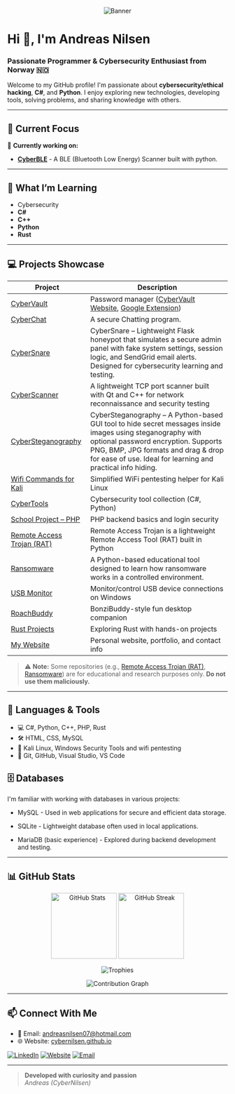 <p align="center">
  <img src="https://capsule-render.vercel.app/api?type=waving&color=0e2233&height=320&section=header&text=Andreas%20Nilsen%20(CyberNilsen)&fontSize=40&fontAlign=50&desc=Cybersecurity%20Enthusiast%20%7C%20Developer%20%7C%20Norway%20🇳🇴&descSize=20&descAlign=50&fontColor=ffffff&descFontColor=ffffff&descPadding=80" alt="Banner"/>
</p>

# Hi 👋, I'm Andreas Nilsen

### Passionate Programmer & Cybersecurity Enthusiast from Norway 🇳🇴

Welcome to my GitHub profile! I'm passionate about **cybersecurity/ethical hacking**, **C#**, and **Python**. I enjoy exploring new technologies, developing tools, solving problems, and sharing knowledge with others.

---

## 🌟 Current Focus

🔭 **Currently working on:**  
- [**CyberBLE**](https://github.com/CyberNilsen/CyberBLE) - A BLE (Bluetooth Low Energy) Scanner built with python. <br>


---

## 🌱 What I’m Learning

- Cybersecurity
- **C#**
- **C++**
- **Python**
- **Rust**

---

## 💻 Projects Showcase

| Project | Description |
|---------|-------------|
| [CyberVault](https://github.com/CyberNilsen/CyberVault) | Password manager ([CyberVault Website](https://github.com/CyberNilsen/CyberVault-website), [Google Extension](https://github.com/CyberNilsen/CyberVaultExtension)) |
| [CyberChat](https://github.com/CyberNilsen/CyberChat) | A secure Chatting program. |
| [CyberSnare](https://github.com/CyberNilsen/CyberSnare) | CyberSnare – Lightweight Flask honeypot that simulates a secure admin panel with fake system settings, session logic, and SendGrid email alerts. Designed for cybersecurity learning and testing. |
| [CyberScanner](https://github.com/CyberNilsen/CyberScanner) | A lightweight TCP port scanner built with Qt and C++ for network reconnaissance and security testing |
| [CyberSteganography](https://github.com/CyberNilsen/CyberSteganography) | CyberSteganography – A Python-based GUI tool to hide secret messages inside images using steganography with optional password encryption. Supports PNG, BMP, JPG formats and drag & drop for ease of use. Ideal for learning and practical info hiding. |
| [Wifi Commands for Kali](https://github.com/CyberNilsen/Wifi-Commands-Kali) | Simplified WiFi pentesting helper for Kali Linux |
| [CyberTools](https://github.com/CyberNilsen/CyberTools) | Cybersecurity tool collection (C#, Python) |
| [School Project – PHP](https://github.com/CyberNilsen/Oppdag-Norge-databasenettside) | PHP backend basics and login security |
| [Remote Access Trojan (RAT)](https://github.com/CyberNilsen/Remote-Access-Trojan) | Remote Access Trojan is a lightweight Remote Access Tool (RAT) built in Python |
| [Ransomware](https://github.com/CyberNilsen/Ransomware) | A Python-based educational tool designed to learn how ransomware works in a controlled environment. |
| [USB Monitor](https://github.com/CyberNilsen/USB-Monitor) | Monitor/control USB device connections on Windows |
| [RoachBuddy](https://github.com/CyberNilsen/RoachBuddy) | BonziBuddy-style fun desktop companion |
| [Rust Projects](https://github.com/CyberNilsen/Rust) | Exploring Rust with hands-on projects |
| [My Website](https://cybernilsen.github.io/Andreas-Nettside/) | Personal website, portfolio, and contact info |

> ⚠️ **Note:** Some repositories (e.g., [Remote Access Trojan (RAT)](https://github.com/CyberNilsen/Remote-Access-Trojan), [Ransomware](https://github.com/CyberNilsen/Ransomware)) are for educational and research purposes only. **Do not use them maliciously.**

---

## 🚀 Languages & Tools

- 💻 C#, Python, C++, PHP, Rust  
- 🛠️ HTML, CSS, MySQL  
- 🔐 Kali Linux, Windows Security Tools and wifi pentesting
- 🔧 Git, GitHub, Visual Studio, VS Code

## 🗄️ Databases
I'm familiar with working with databases in various projects:

- MySQL - Used in web applications for secure and efficient data storage.

- SQLite - Lightweight database often used in local applications.

- MariaDB (basic experience) - Explored during backend development and testing.

---

## 📊 GitHub Stats

<p align="center">
  <img src="https://github-readme-stats.vercel.app/api?username=CyberNilsen&show_icons=true&theme=dark" alt="GitHub Stats" height="150"/>
  <img src="https://streak-stats.demolab.com/?user=CyberNilsen&theme=dark" alt="GitHub Streak" height="150"/>
</p>
<p align="center">
  <img src="https://github-profile-trophy.vercel.app/?username=CyberNilsen&theme=onedark&row=1&column=7" alt="Trophies"/>
</p>
<p align="center">
  <img src="https://github-readme-activity-graph.vercel.app/graph?username=CyberNilsen&theme=github-compact" alt="Contribution Graph"/>
</p>

---


## 📫 Connect With Me

- 💌 Email: [andreasnilsen07@hotmail.com](mailto:andreasnilsen07@hotmail.com)
- 🌐 Website: [cybernilsen.github.io](https://cybernilsen.github.io/Andreas-Nettside/)

[![LinkedIn](https://img.shields.io/badge/LinkedIn-0A66C2?style=for-the-badge&logo=linkedin&logoColor=white)](https://www.linkedin.com/in/andreas-nilsen-66a719370/)
[![Website](https://img.shields.io/badge/Website-4CAF50?style=for-the-badge&logo=google-chrome&logoColor=white)](https://cybernilsen.github.io/Andreas-Nettside/)
[![Email](https://img.shields.io/badge/Email-D14836?style=for-the-badge&logo=gmail&logoColor=white)](mailto:andreasnilsen07@hotmail.com)

---

> **Developed with curiosity and passion**  
> *Andreas (CyberNilsen)*
